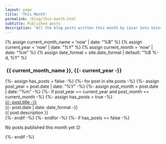 ```yaml
---
layout: page
title: 'This Month'
permalink: /blog/this-month.html
subtitle: Published posts
description: "All the blog posts written this month by Cesar Soto Valero"
---
```


{% assign current_month_name = 'now' | date: "%B" %}
{% assign current_year = 'now' | date: "%Y" %}
{% assign current_month = 'now' | date: "%m" %}
{% assign date_format = site.date_format | default: "%B %-d, %Y" %}

<div id="full-tags-list">
   <h3 id="{{- current_year -}}" class="linked-section">
      <i class="fas fa-calendar-alt" aria-hidden="true"></i>
      &nbsp;{{ current_month_name }},&nbsp;{{- current_year -}}
   </h3>
   <div class="post-list">
      {%- assign has_posts = false -%}
      {%- for post in site.posts -%}
      {%- assign post_year = post.date | date: "%Y" -%}
      {%- assign post_month = post.date | date: "%m" -%}
      {%- if post_year == current_year and post_month == current_month -%}
      {%- assign has_posts = true -%}
      <div class="tag-entry">
         <a href="{{ post.url | relative_url }}">{{- post.title -}}</a>
         <div class="entry-date">
            <time datetime="{{- post.date | date_to_xmlschema -}}">{{- post.date | date: date_format -}}</time>
         </div>
         <div class="entry-description">
            {{ post.description }}
         </div>
      </div>
      {%- endif -%}
      {%- endfor -%}
      {%- if has_posts == false -%}
      <div class="no-posts">
         <p>           
            No posts published this month yet 😕
         </p>
      </div>
      {%- endif -%}
   </div>
</div>


